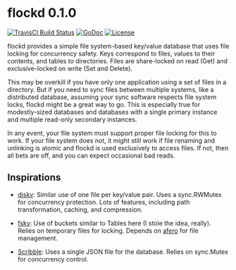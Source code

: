 flockd 0.1.0
============

[![TravisCI Build Status](https://img.shields.io/travis/theory/flockd/master.svg)](https://travis-ci.org/theory/flockd)
[![GoDoc](https://img.shields.io/badge/godoc-flockd-blue.svg)](https://godoc.org/github.com/theory/flockd)
[![License](https://img.shields.io/github/license/mashape/apistatus.svg)](https://github.com/theory/flockd/blob/master/LICENSE)

flockd provides a simple file system-based key/value database that uses file
locking for concurrency safety. Keys correspond to files, values to their
contents, and tables to directories. Files are share-locked on read (Get) and
exclusive-locked on write (Set and Delete).

This may be overkill if you have only one application using a set of files in a
directory. But if you need to sync files between multiple systems, like a
distributed database, assuming your sync software respects file system locks,
flockd might be a great way to go. This is especially true for modestly-sized
databases and databases with a single primary instance and multiple read-only
secondary instances.

In any event, your file system must support proper file locking for this to
work. If your file system does not, it might still work if file renaming and
unlinking is atomic and flockd is used exclusively to access files. If not,
then all bets are off, and you can expect occasional bad reads.

Inspirations
------------

*   [diskv](https://github.com/peterbourgon/diskv): Similar use of one file per
    key/value pair. Uses a sync.RWMutex for concurrency protection. Lots of
    features, including path transformation, caching, and compression.

*   [fskv](https://github.com/nickalie/fskv): Use of buckets similar to Tables
    here (I stole the idea, really). Relies on temporary files for locking.
    Depends on [afero](https://github.com/spf13/afero) for file management.

*   [Scribble](https://github.com/nanobox-io/golang-scribble): Uses a single
    JSON file for the database. Relies on sync.Mutex for concurrency control.
